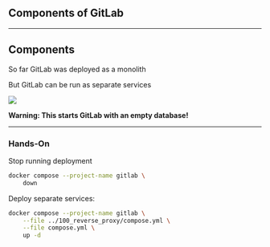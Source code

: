 <!-- .slide: id="gitlab_components" class="vertical-center" -->

<i class="fa-duotone fa-network-wired fa-8x fa-duotone-colors" style="float: right; color: grey;"></i>

## Components of GitLab

---

## Components

<i class="fa-duotone fa-network-wired fa-4x fa-duotone-colors" style="float: right;"></i>

So far GitLab was deployed as a monolith

But GitLab can be run as separate services

![](150_gitlab/180_components/architecture.drawio.svg) <!-- .element: style="width: 75%;" -->

**Warning: This starts GitLab with an empty database!**

---

### Hands-On

Stop running deployment

```bash
docker compose --project-name gitlab \
    down
```

Deploy separate services:

```bash
docker compose --project-name gitlab \
    --file ../100_reverse_proxy/compose.yml \
    --file compose.yml \
    up -d
```
